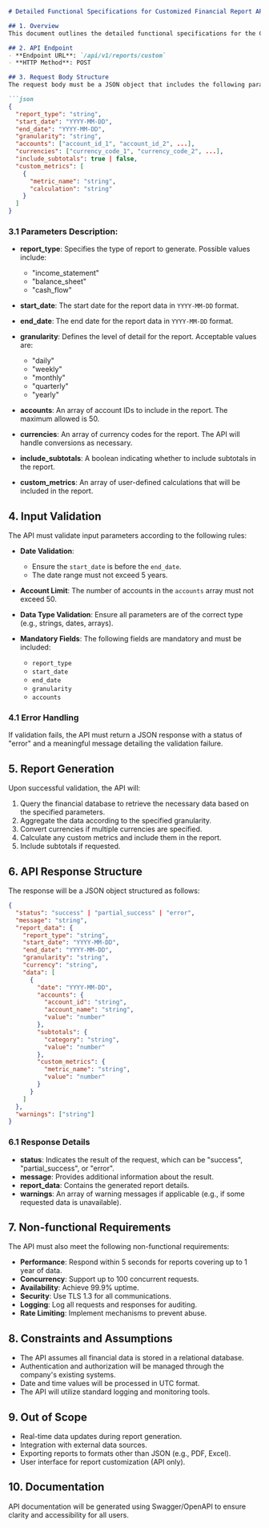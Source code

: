 ```markdown
# Detailed Functional Specifications for Customized Financial Report API

## 1. Overview
This document outlines the detailed functional specifications for the Customized Financial Report API, designed to allow financial analysts to generate customized financial reports based on specific criteria through a RESTful API endpoint.

## 2. API Endpoint
- **Endpoint URL**: `/api/v1/reports/custom`
- **HTTP Method**: POST

## 3. Request Body Structure
The request body must be a JSON object that includes the following parameters:

```json
{
  "report_type": "string",
  "start_date": "YYYY-MM-DD",
  "end_date": "YYYY-MM-DD",
  "granularity": "string",
  "accounts": ["account_id_1", "account_id_2", ...],
  "currencies": ["currency_code_1", "currency_code_2", ...],
  "include_subtotals": true | false,
  "custom_metrics": [
    {
      "metric_name": "string",
      "calculation": "string"
    }
  ]
}
```

### 3.1 Parameters Description:
- **report_type**: Specifies the type of report to generate. Possible values include:
  - "income_statement"
  - "balance_sheet"
  - "cash_flow"
  
- **start_date**: The start date for the report data in `YYYY-MM-DD` format.
  
- **end_date**: The end date for the report data in `YYYY-MM-DD` format.
  
- **granularity**: Defines the level of detail for the report. Acceptable values are:
  - "daily"
  - "weekly"
  - "monthly"
  - "quarterly"
  - "yearly"
  
- **accounts**: An array of account IDs to include in the report. The maximum allowed is 50.
  
- **currencies**: An array of currency codes for the report. The API will handle conversions as necessary.
  
- **include_subtotals**: A boolean indicating whether to include subtotals in the report.
  
- **custom_metrics**: An array of user-defined calculations that will be included in the report.

## 4. Input Validation
The API must validate input parameters according to the following rules:
- **Date Validation**:
  - Ensure the `start_date` is before the `end_date`.
  - The date range must not exceed 5 years.
  
- **Account Limit**: The number of accounts in the `accounts` array must not exceed 50.

- **Data Type Validation**: Ensure all parameters are of the correct type (e.g., strings, dates, arrays).

- **Mandatory Fields**: The following fields are mandatory and must be included:
  - `report_type`
  - `start_date`
  - `end_date`
  - `granularity`
  - `accounts`

### 4.1 Error Handling
If validation fails, the API must return a JSON response with a status of "error" and a meaningful message detailing the validation failure.

## 5. Report Generation
Upon successful validation, the API will:
1. Query the financial database to retrieve the necessary data based on the specified parameters.
2. Aggregate the data according to the specified granularity.
3. Convert currencies if multiple currencies are specified.
4. Calculate any custom metrics and include them in the report.
5. Include subtotals if requested.

## 6. API Response Structure
The response will be a JSON object structured as follows:

```json
{
  "status": "success" | "partial_success" | "error",
  "message": "string",
  "report_data": {
    "report_type": "string",
    "start_date": "YYYY-MM-DD",
    "end_date": "YYYY-MM-DD",
    "granularity": "string",
    "currency": "string",
    "data": [
      {
        "date": "YYYY-MM-DD",
        "accounts": {
          "account_id": "string",
          "account_name": "string",
          "value": "number"
        },
        "subtotals": {
          "category": "string",
          "value": "number"
        },
        "custom_metrics": {
          "metric_name": "string",
          "value": "number"
        }
      }
    ]
  },
  "warnings": ["string"]
}
```

### 6.1 Response Details
- **status**: Indicates the result of the request, which can be "success", "partial_success", or "error".
- **message**: Provides additional information about the result.
- **report_data**: Contains the generated report details.
- **warnings**: An array of warning messages if applicable (e.g., if some requested data is unavailable).

## 7. Non-functional Requirements
The API must also meet the following non-functional requirements:
- **Performance**: Respond within 5 seconds for reports covering up to 1 year of data.
- **Concurrency**: Support up to 100 concurrent requests.
- **Availability**: Achieve 99.9% uptime.
- **Security**: Use TLS 1.3 for all communications.
- **Logging**: Log all requests and responses for auditing.
- **Rate Limiting**: Implement mechanisms to prevent abuse.

## 8. Constraints and Assumptions
- The API assumes all financial data is stored in a relational database.
- Authentication and authorization will be managed through the company's existing systems.
- Date and time values will be processed in UTC format.
- The API will utilize standard logging and monitoring tools.

## 9. Out of Scope
- Real-time data updates during report generation.
- Integration with external data sources.
- Exporting reports to formats other than JSON (e.g., PDF, Excel).
- User interface for report customization (API only).

## 10. Documentation
API documentation will be generated using Swagger/OpenAPI to ensure clarity and accessibility for all users.

```